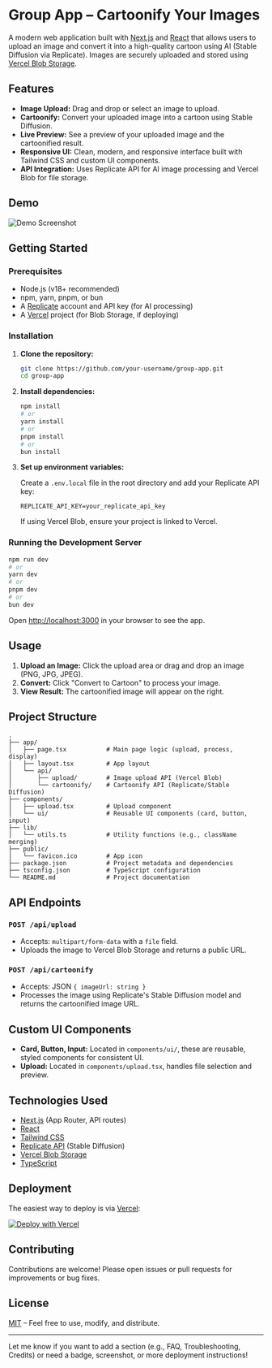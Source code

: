 # Group App – Cartoonify Your Images

A modern web application built with [Next.js](https://nextjs.org/) and [React](https://react.dev/) that allows users to upload an image and convert it into a high-quality cartoon using AI (Stable Diffusion via Replicate). Images are securely uploaded and stored using [Vercel Blob Storage](https://vercel.com/docs/storage/vercel-blob).

## Features

- **Image Upload:** Drag and drop or select an image to upload.
- **Cartoonify:** Convert your uploaded image into a cartoon using Stable Diffusion.
- **Live Preview:** See a preview of your uploaded image and the cartoonified result.
- **Responsive UI:** Clean, modern, and responsive interface built with Tailwind CSS and custom UI components.
- **API Integration:** Uses Replicate API for AI image processing and Vercel Blob for file storage.

## Demo

![Demo Screenshot](public/demo-screenshot.png) <!-- Add a screenshot if available -->

## Getting Started

### Prerequisites

- Node.js (v18+ recommended)
- npm, yarn, pnpm, or bun
- A [Replicate](https://replicate.com/) account and API key (for AI processing)
- A [Vercel](https://vercel.com/) project (for Blob Storage, if deploying)

### Installation

1. **Clone the repository:**
   ```bash
   git clone https://github.com/your-username/group-app.git
   cd group-app
   ```

2. **Install dependencies:**
   ```bash
   npm install
   # or
   yarn install
   # or
   pnpm install
   # or
   bun install
   ```

3. **Set up environment variables:**

   Create a `.env.local` file in the root directory and add your Replicate API key:
   ```
   REPLICATE_API_KEY=your_replicate_api_key
   ```

   If using Vercel Blob, ensure your project is linked to Vercel.

### Running the Development Server

```bash
npm run dev
# or
yarn dev
# or
pnpm dev
# or
bun dev
```

Open [http://localhost:3000](http://localhost:3000) in your browser to see the app.

## Usage

1. **Upload an Image:** Click the upload area or drag and drop an image (PNG, JPG, JPEG).
2. **Convert:** Click "Convert to Cartoon" to process your image.
3. **View Result:** The cartoonified image will appear on the right.

## Project Structure

```
.
├── app/
│   ├── page.tsx           # Main page logic (upload, process, display)
│   ├── layout.tsx         # App layout
│   └── api/
│       ├── upload/        # Image upload API (Vercel Blob)
│       └── cartoonify/    # Cartoonify API (Replicate/Stable Diffusion)
├── components/
│   ├── upload.tsx         # Upload component
│   └── ui/                # Reusable UI components (card, button, input)
├── lib/
│   └── utils.ts           # Utility functions (e.g., className merging)
├── public/
│   └── favicon.ico        # App icon
├── package.json           # Project metadata and dependencies
├── tsconfig.json          # TypeScript configuration
└── README.md              # Project documentation
```

## API Endpoints

### `POST /api/upload`

- Accepts: `multipart/form-data` with a `file` field.
- Uploads the image to Vercel Blob Storage and returns a public URL.

### `POST /api/cartoonify`

- Accepts: JSON `{ imageUrl: string }`
- Processes the image using Replicate's Stable Diffusion model and returns the cartoonified image URL.

## Custom UI Components

- **Card, Button, Input:** Located in `components/ui/`, these are reusable, styled components for consistent UI.
- **Upload:** Located in `components/upload.tsx`, handles file selection and preview.

## Technologies Used

- [Next.js](https://nextjs.org/) (App Router, API routes)
- [React](https://react.dev/)
- [Tailwind CSS](https://tailwindcss.com/)
- [Replicate API](https://replicate.com/) (Stable Diffusion)
- [Vercel Blob Storage](https://vercel.com/docs/storage/vercel-blob)
- [TypeScript](https://www.typescriptlang.org/)

## Deployment

The easiest way to deploy is via [Vercel](https://vercel.com/):

[![Deploy with Vercel](https://vercel.com/button)](https://vercel.com/new)

## Contributing

Contributions are welcome! Please open issues or pull requests for improvements or bug fixes.

## License

[MIT](LICENSE) – Feel free to use, modify, and distribute.

---

Let me know if you want to add a section (e.g., FAQ, Troubleshooting, Credits) or need a badge, screenshot, or more deployment instructions!
